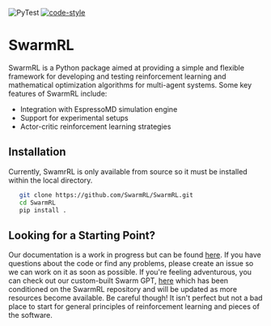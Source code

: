 ![PyTest](https://github.com/SwarmRL/SwarmRL/actions/workflows/pytest.yml/badge.svg)
[![code-style](https://img.shields.io/badge/code%20style-black-black)](https://github.com/psf/black/)

# SwarmRL
SwarmRL is a Python package aimed at providing a simple and flexible framework for
developing and testing reinforcement learning and mathematical optimization algorithms
for multi-agent systems.
Some key features of SwarmRL include:

* Integration with EspressoMD simulation engine
* Support for experimental setups
* Actor-critic reinforcement learning strategies

## Installation

Currently, SwamrRL is only available from source so it must be installed within the local
directory.

```sh
   git clone https://github.com/SwarmRL/SwarmRL.git
   cd SwarmRL
   pip install .
```

## Looking for a Starting Point?

Our documentation is a work in progress but can be found [here](swarmrl.github.io/SwarmRL.ai/).
If you have questions about the code or find any problems, please create an issue so we can work on it as soon as possible.
If you're feeling adventurous, you can check out our custom-built Swarm GPT, [here](https://chat.openai.com/g/g-3lniVEMpK-swarm-gpt) which has been conditioned on the SwarmRL repository and will be updated as more resources become available. Be careful though! It isn't perfect but not a bad place to start for general principles of reinforcement learning and pieces of the software.
